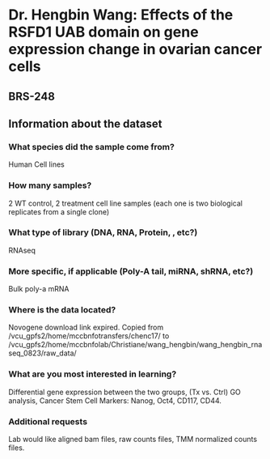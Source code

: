 # Dr. Hengbin Wang: Effects of the RSFD1 UAB domain on gene expression change in ovarian cancer cells
## BRS-248


## Information about the dataset
### What species did the sample come from?
Human Cell lines
### How many samples? 
2 WT control, 2 treatment cell line samples (each one is two biological replicates from a single clone)
### What type of library (DNA, RNA, Protein, , etc?) 
RNAseq
### More specific, if applicable (Poly-A tail, miRNA, shRNA, etc?) 
Bulk poly-a mRNA
### Where is the data located? 
Novogene download link expired. Copied from /vcu_gpfs2/home/mccbnfotransfers/chenc17/ to /vcu_gpfs2/home/mccbnfolab/Christiane/wang_hengbin/wang_hengbin_rnaseq_0823/raw_data/
### What are you most interested in learning? 
Differential gene expression between the two groups, (Tx vs. Ctrl) GO analysis, Cancer Stem Cell Markers: Nanog, Oct4, CD117, CD44. 
### Additional requests
Lab would like aligned bam files, raw counts files, TMM normalized counts files. 
